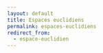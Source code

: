```yaml
---
layout: default
title: Espaces euclidiens
permalink: espaces-euclidiens
redirect_from:
  - espace-euclidien
---
```

